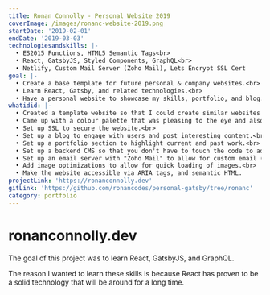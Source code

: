 ```yaml
---
title: Ronan Connolly - Personal Website 2019
coverImage: /images/ronanc-website-2019.png
startDate: '2019-02-01'
endDate: '2019-03-03'
technologiesandskills: |-
  • ES2015 Functions, HTML5 Semantic Tags<br>
  • React, GatsbyJS, Styled Components, GraphQL<br>
  • Netlify, Custom Mail Server (Zoho Mail), Lets Encrypt SSL Cert
goal: |-
  • Create a base template for future personal & company websites.<br>
  • Learn React, Gatsby, and related technologies.<br>
  • Have a personal website to showcase my skills, portfolio, and blog.
whatidid: |-
  • Created a template website so that I could create similar websites for others in the future.<br>
  • Came up with a colour palette that was pleasing to the eye and also accessible to those with vision issues.<br>
  • Set up SSL to secure the website.<br>
  • Set up a blog to engage with users and post interesting content.<br>
  • Set up a portfolio section to highlight current and past work.<br>
  • Set up a backend CMS so that you don't have to touch the code to add content.<br>
  • Set up an email server with "Zoho Mail" to allow for custom email (Ronan@RonanConnolly.dev).<br>
  • Add image optimizations to allow for quick loading of images.<br>
  • Make the website accessible via ARIA tags, and semantic HTML.
projectLink: 'https://ronanconnolly.dev'
gitLink: 'https://github.com/ronancodes/personal-gatsby/tree/ronanc'
category: portfolio
---
```


# ronanconnolly.dev

The goal of this project was to learn React, GatsbyJS, and GraphQL.

The reason I wanted to learn these skills is because React has proven to be a solid technology that will be around for a long time.
